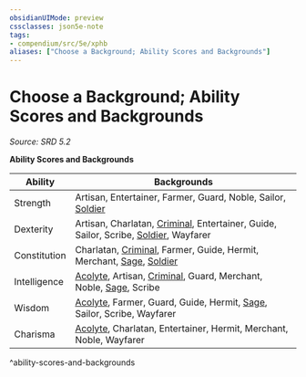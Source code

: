 ```yaml
---
obsidianUIMode: preview
cssclasses: json5e-note
tags:
- compendium/src/5e/xphb
aliases: ["Choose a Background; Ability Scores and Backgrounds"]
---
```

# Choose a Background; Ability Scores and Backgrounds
*Source: SRD 5.2* 

**Ability Scores and Backgrounds**

| Ability | Backgrounds |
|---------|-------------|
| Strength | Artisan, Entertainer, Farmer, Guard, Noble, Sailor, [Soldier](compendium/backgrounds/soldier-xphb.md) |
| Dexterity | Artisan, Charlatan, [Criminal](compendium/backgrounds/criminal-xphb.md), Entertainer, Guide, Sailor, Scribe, [Soldier](compendium/backgrounds/soldier-xphb.md), Wayfarer |
| Constitution | Charlatan, [Criminal](compendium/backgrounds/criminal-xphb.md), Farmer, Guide, Hermit, Merchant, [Sage](compendium/backgrounds/sage-xphb.md), [Soldier](compendium/backgrounds/soldier-xphb.md) |
| Intelligence | [Acolyte](compendium/backgrounds/acolyte-xphb.md), Artisan, [Criminal](compendium/backgrounds/criminal-xphb.md), Guard, Merchant, Noble, [Sage](compendium/backgrounds/sage-xphb.md), Scribe |
| Wisdom | [Acolyte](compendium/backgrounds/acolyte-xphb.md), Farmer, Guard, Guide, Hermit, [Sage](compendium/backgrounds/sage-xphb.md), Sailor, Scribe, Wayfarer |
| Charisma | [Acolyte](compendium/backgrounds/acolyte-xphb.md), Charlatan, Entertainer, Hermit, Merchant, Noble, Wayfarer |
^ability-scores-and-backgrounds
